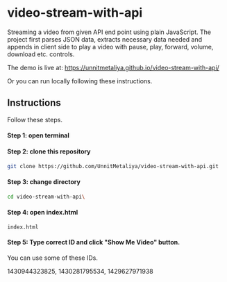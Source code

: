 # video-stream-with-api

Streaming a video from given API end point using plain JavaScript. The project first parses JSON data, extracts necessary data needed and appends in client side to play a video with pause, play, forward, volume, download etc. controls.

The demo is live at: https://unnitmetaliya.github.io/video-stream-with-api/

Or you can run locally following these instructions.

## Instructions

Follow these steps.

#### Step 1: open terminal

#### Step 2: clone this repository

```bash
git clone https://github.com/UnnitMetaliya/video-stream-with-api.git
```

#### Step 3: change directory

```bash
cd video-stream-with-api\
```

#### Step 4: open index.html

```
index.html
```

#### Step 5: Type correct ID and click "Show Me Video" button.

You can use some of these IDs.

1430944323825,
1430281795534,
1429627971938
